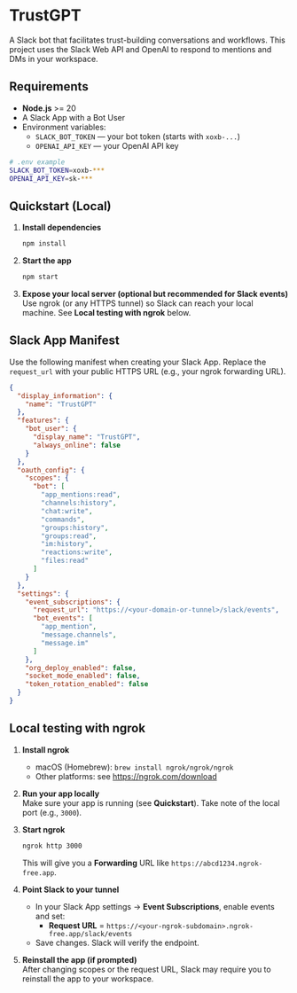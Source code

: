 # TrustGPT

A Slack bot that facilitates trust-building conversations and workflows. This project uses the Slack Web API and OpenAI to respond to mentions and DMs in your workspace.

## Requirements

- **Node.js** >= 20
- A Slack App with a Bot User
- Environment variables:
  - `SLACK_BOT_TOKEN` — your bot token (starts with `xoxb-...`)
  - `OPENAI_API_KEY` — your OpenAI API key

```bash
# .env example
SLACK_BOT_TOKEN=xoxb-***
OPENAI_API_KEY=sk-***
```

## Quickstart (Local)

1. **Install dependencies**
   ```bash
   npm install
   ```

2. **Start the app**
   ```bash
   npm start
   ```

3. **Expose your local server (optional but recommended for Slack events)**  
   Use ngrok (or any HTTPS tunnel) so Slack can reach your local machine. See **Local testing with ngrok** below.

## Slack App Manifest

Use the following manifest when creating your Slack App. Replace the `request_url` with your public HTTPS URL (e.g., your ngrok forwarding URL).

```json
{
  "display_information": {
    "name": "TrustGPT"
  },
  "features": {
    "bot_user": {
      "display_name": "TrustGPT",
      "always_online": false
    }
  },
  "oauth_config": {
    "scopes": {
      "bot": [
        "app_mentions:read",
        "channels:history",
        "chat:write",
        "commands",
        "groups:history",
        "groups:read",
        "im:history",
        "reactions:write",
        "files:read"
      ]
    }
  },
  "settings": {
    "event_subscriptions": {
      "request_url": "https://<your-domain-or-tunnel>/slack/events",
      "bot_events": [
        "app_mention",
        "message.channels",
        "message.im"
      ]
    },
    "org_deploy_enabled": false,
    "socket_mode_enabled": false,
    "token_rotation_enabled": false
  }
}
```

## Local testing with ngrok

1. **Install ngrok**  
   - macOS (Homebrew): `brew install ngrok/ngrok/ngrok`  
   - Other platforms: see https://ngrok.com/download

2. **Run your app locally**  
   Make sure your app is running (see **Quickstart**). Take note of the local port (e.g., `3000`).

3. **Start ngrok**
   ```bash
   ngrok http 3000
   ```
   This will give you a **Forwarding** URL like `https://abcd1234.ngrok-free.app`.

4. **Point Slack to your tunnel**
   - In your Slack App settings → **Event Subscriptions**, enable events and set:
     - **Request URL** = `https://<your-ngrok-subdomain>.ngrok-free.app/slack/events`
   - Save changes. Slack will verify the endpoint.

5. **Reinstall the app (if prompted)**  
   After changing scopes or the request URL, Slack may require you to reinstall the app to your workspace.
